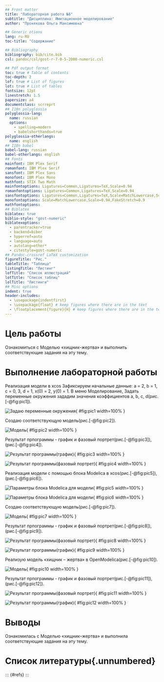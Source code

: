 ```yaml
---
## Front matter
title: "Лабораторная работа №6"
subtitle: "Дисциплина: Имитационное моделирование"
author: "Пронякова Ольга Максимовна"

## Generic otions
lang: ru-RU
toc-title: "Содержание"

## Bibliography
bibliography: bib/cite.bib
csl: pandoc/csl/gost-r-7-0-5-2008-numeric.csl

## Pdf output format
toc: true # Table of contents
toc-depth: 2
lof: true # List of figures
lot: true # List of tables
fontsize: 12pt
linestretch: 1.5
papersize: a4
documentclass: scrreprt
## I18n polyglossia
polyglossia-lang:
  name: russian
  options:
	- spelling=modern
	- babelshorthands=true
polyglossia-otherlangs:
  name: english
## I18n babel
babel-lang: russian
babel-otherlangs: english
## Fonts
mainfont: IBM Plex Serif
romanfont: IBM Plex Serif
sansfont: IBM Plex Sans
monofont: IBM Plex Mono
mathfont: STIX Two Math
mainfontoptions: Ligatures=Common,Ligatures=TeX,Scale=0.94
romanfontoptions: Ligatures=Common,Ligatures=TeX,Scale=0.94
sansfontoptions: Ligatures=Common,Ligatures=TeX,Scale=MatchLowercase,Scale=0.94
monofontoptions: Scale=MatchLowercase,Scale=0.94,FakeStretch=0.9
mathfontoptions:
## Biblatex
biblatex: true
biblio-style: "gost-numeric"
biblatexoptions:
  - parentracker=true
  - backend=biber
  - hyperref=auto
  - language=auto
  - autolang=other*
  - citestyle=gost-numeric
## Pandoc-crossref LaTeX customization
figureTitle: "Рис."
tableTitle: "Таблица"
listingTitle: "Листинг"
lofTitle: "Список иллюстраций"
lotTitle: "Список таблиц"
lolTitle: "Листинги"
## Misc options
indent: true
header-includes:
  - \usepackage{indentfirst}
  - \usepackage{float} # keep figures where there are in the text
  - \floatplacement{figure}{H} # keep figures where there are in the text
---
```


# Цель работы

Ознакомиться с Моделью «хищник–жертва» и выполнить соответствующие задания на эту тему.

# Выполнение лабораторной работы

Реализация модели в xcos
Зафиксируем начальные данные: a = 2, b = 1, c = 0, 3, d = 1, x(0) = 2, y(0) = 1.
В меню Моделирование, Задать переменные окружения зададим значения коэффициентов a, b, c, d(рис.[-@fig:pic1]).

![Задаю переменные окружения](image/pic1.jpeg){ #fig:pic1 width=100% }

Создаю соответствующую модель(рис.[-@fig:pic2]).

![Модель](image/pic2.jpeg){ #fig:pic2 width=100% }

Результат прпограммы - график и фазовый портрет(рис.[-@fig:pic3]), (рис.[-@fig:pic4]).

![Результат программы(график)](image/pic3.jpeg){ #fig:pic3 width=100% }

![Результат программы(фазовый портрет)](image/pic4.jpeg){ #fig:pic4 width=100% }

Реализация модели с помощью блока Modelica в xcos(рис.[-@fig:pic5]), (рис.[-@fig:pic6]).

![Параметры блока Modelica для модели](image/pic5.jpeg){ #fig:pic5 width=100% }

![Параметры блока Modelica для модели](image/pic6.jpeg){ #fig:pic6 width=100% }

Создаю соответствующую модель(рис.[-@fig:pic7]).

![Модель](image/pic7.jpeg){ #fig:pic7 width=100% }

Результат прпограммы - график и фазовый портрет(рис.[-@fig:pic8]), (рис.[-@fig:pic9]).

![Результат программы(фазовый портрет)](image/pic8.jpeg){ #fig:pic8 width=100% }

![Результат программы(график)](image/pic9.jpeg){ #fig:pic9 width=100% }

Реализую модель «хищник – жертва» в OpenModelica(рис.[-@fig:pic10]).

![Модель](image/pic10.jpeg){ #fig:pic10 width=100% }

Результат прпограммы - график и фазовый портрет(рис.[-@fig:pic11]), (рис.[-@fig:pic12]).

![Результат программы(фазовый портрет)](image/pic11.jpeg){ #fig:pic11 width=100% }

![Результат программы(график)](image/pic12.jpeg){ #fig:pic12 width=100% }

# Выводы

Ознакомилась с Моделью «хищник–жертва» и выполнила соответствующие задания на эту тему.

# Список литературы{.unnumbered}

::: {#refs}
:::
